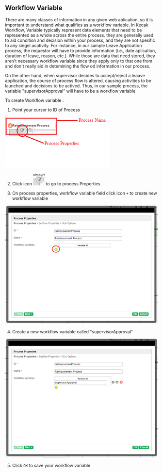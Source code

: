 
## Workflow Variable ##

There are many classes of information in any given web aplication, so it is important to understand 
what qualifies as a workflow variable. In Kecak Workflow, Variable typically  represent data elements that need to be  represented as a whole across the entire process. they are generally used to aid condition and decision within your process, and they are not spesific to any singel acativity. For instance, in our sample Leave Application process, the requestor will have to provide information (i.e., date aplication, duration of leave, reason, etc.). While those are data that need stored, they aren't necessary workflow variable since they apply only to that one from and don't really aid in detemining the flow od information in our process.

On the other hand, when supervisor decides to accept/reject a leaave application, the course of process flow is altered, causing activities to be launched and decisions to be actived. Thus, in our sample process, the variable "supervisorApproval" will have to be a workflow variable 

To create Workflow variable :

1. Point your cursor to ID of Process 	

<img src="https://raw.githubusercontent.com/kinnara-digital-studio/kecak-workflow/master/docs/assets/buildingPlugins-workflowVariable6.png" alt="buildingPlugins-workflowVariable6" />

2. Click icon <img src="https://raw.githubusercontent.com/kinnara-digital-studio/kecak-workflow/master/docs/assets/buildingPlugins-workflowVariable8.png" alt="buildingPlugins-workflowVariable8" /> to go to process Properties

3. On process properties, workflow variable field click icon `+` to create new workflow variable

<img src = "https://raw.githubusercontent.com/kinnara-digital-studio/kecak-workflow/master/docs/assets/buildingPlugins-workflowVariable7.png" alt="buildingPlugins-workflowVariable7" />  

4. Create a new workflow variable called "supervisorApproval"

<img src="https://raw.githubusercontent.com/kinnara-digital-studio/kecak-workflow/master/docs/assets/buildingPlugins-workflowVariable10.png" alt="buildingPlugins-workflowVariable10" />

5. Click `OK` to save your workflow variable 


